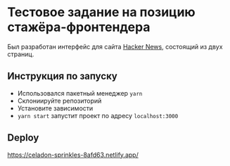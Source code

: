 # Тестовое задание на позицию стажёра-фронтендера
Был разработан интерфейс для сайта [Hacker News](https://news.ycombinator.com/news), состоящий из двух страниц.

## Инструкция по запуску

- Использовался пакетный менеджер `yarn`
- Склониируйте репозиторий
- Установите зависимости
- `yarn start` запустит проект по адресу `localhost:3000`

## Deploy

https://celadon-sprinkles-8afd63.netlify.app/